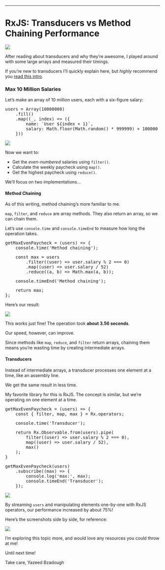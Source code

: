 * * *

# RxJS: Transducers vs Method Chaining Performance

![](https://cdn-images-1.medium.com/max/1600/1*hOitObdDgpP5r1BxJN7AyA.jpeg)

After reading about transducers and why they’re awesome, I played around with some large arrays and measured their timings.

If you’re new to transducers I’ll quickly explain here, but _highly_ recommend you [read this intro](https://medium.com/@roman01la/understanding-transducers-in-javascript-3500d3bd9624).

### Max 10 Million Salaries

Let’s make an array of 10 million users, each with a six-figure salary:

<pre name="db52" id="db52" class="graf graf--pre graf-after--p">users = Array(10000000)
    .fill()
    .map((_, index) => ({
        name: `User ${index + 1}`,
        salary: Math.floor(Math.random() * 999999) + 100000
    }))</pre>

![](https://cdn-images-1.medium.com/max/1600/1*fTn8fCrWdBtClxINRd9byw.png)

Now we want to:

*   Get the _even-numbered_ salaries using `filter()`.
*   Calculate the weekly paycheck using `map()`.
*   Get the highest paycheck using `reduce()`.

We’ll focus on two implementations…

#### Method Chaining

As of this writing, method chaining’s more familiar to me.

`map`, `filter`, and `reduce` are array methods. They also return an array, so we can chain them.

Let’s use `console.time` and `console.timeEnd` to measure how long the operation takes.

<pre name="d6a9" id="d6a9" class="graf graf--pre graf-after--p">getMaxEvenPaycheck = (users) => {
    console.time('Method chaining');</pre>

<pre name="3b98" id="3b98" class="graf graf--pre graf-after--pre">    const max = users
        .filter((user) => user.salary % 2 === 0)
        .map((user) => user.salary / 52)
        .reduce((a, b) => Math.max(a, b));</pre>

<pre name="db39" id="db39" class="graf graf--pre graf-after--pre">    console.timeEnd('Method chaining');</pre>

<pre name="8c3a" id="8c3a" class="graf graf--pre graf-after--pre">    return max;
};</pre>

Here’s our result:

![](https://cdn-images-1.medium.com/max/1600/1*4mVqHJPxoey8WzoV-Zko6A.png)

This works just fine! The operation took **about 3.56 seconds**.

Our speed, however, can improve.

Since methods like `map`, `reduce`, and `filter` return arrays, chaining them means you’re wasting time by creating intermediate arrays.

#### Transducers

Instead of intermediate arrays, a transducer processes one element at a time, like an assembly line.

We get the same result in less time.

My favorite library for this is RxJS. The concept is similar, but we’re operating on one element at a time.

<pre name="5532" id="5532" class="graf graf--pre graf-after--p">getMaxEvenPaycheck = (users) => {
    const { filter, map, max } = Rx.operators;</pre>

<pre name="237d" id="237d" class="graf graf--pre graf-after--pre">    console.time('Transducer');</pre>

<pre name="c117" id="c117" class="graf graf--pre graf-after--pre">    return Rx.Observable.from(users).pipe(
        filter((user) => user.salary % 2 === 0),
        map((user) => user.salary / 52),
        max()
    );
}</pre>

<pre name="b919" id="b919" class="graf graf--pre graf-after--pre">getMaxEvenPaycheck(users)
    .subscribe((max) => {
        console.log('max:', max);
        console.timeEnd('Transducer');
    });</pre>

![](https://cdn-images-1.medium.com/max/1600/1*nHozOoqU3LKQ8njswRyudA.png)

By streaming `users` and manipulating elements one-by-one with RxJS operators, our performance increased by about 75%!

Here’s the screenshots side by side, for reference:

![](https://cdn-images-1.medium.com/max/1600/1*yT5zQGBqD97nDxYh2nAKRQ.png)

I’m exploring this topic more, and would love any resources you could throw at me!

Until next time!

Take care,
Yazeed Bzadough